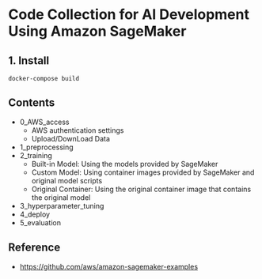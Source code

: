 # Code Collection for AI Development  Using Amazon SageMaker

## 1. Install
```
docker-compose build
```

## Contents

- 0_AWS_access
   - AWS authentication settings
   - Upload/DownLoad Data 
- 1_preprocessing
- 2_training
   - Built-in Model: Using the models provided by SageMaker
   - Custom Model: Using container images provided by SageMaker and original model scripts  
    - Original Container: Using the original container image that contains the original model
- 3_hyperparameter_tuning
- 4_deploy
- 5_evaluation

## Reference
- https://github.com/aws/amazon-sagemaker-examples
